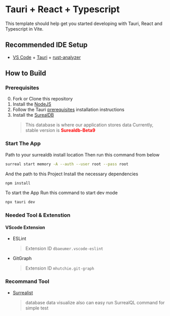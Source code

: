 # Tauri + React + Typescript

This template should help get you started developing with Tauri, React and Typescript in Vite.

## Recommended IDE Setup

- [VS Code](https://code.visualstudio.com/) + [Tauri](https://marketplace.visualstudio.com/items?itemName=tauri-apps.tauri-vscode) + [rust-analyzer](https://marketplace.visualstudio.com/items?itemName=rust-lang.rust-analyzer)


## How to Build
### Prerequisites
0. Fork or Clone this repository 
1. Install the [NodeJS](https://nodejs.org/zh-tw/download)
2. Follow the Tauri [prerequisites](https://tauri.app/v1/guides/getting-started/prerequisites/) installation instructions
3. Install the [SurealDB](https://github.com/surrealdb/surrealdb/releases/tag/v1.0.0-beta.9%2B20230402)
    > This database is where our application stores data
    > Currently, stable version is **<font color="red">Surealdb-Beta9</font>**

### Start The App
Path to your surrealdb install location
Then run this command from below
```sh
surreal start memory -A --auth --user root --pass root
```

And the path to this Project
Install the necessary dependencies
```sh
npm install
```

To start the App
Run this command to start dev mode
```sh
npx tauri dev
```

### Needed Tool & Extenstion
#### VScode Extension
- ESLint
    > Extension ID `dbaeumer.vscode-eslint`
- GitGraph
    > Extension ID `mhutchie.git-graph`

### Recommand Tool
- [Surrealist](https://github.com/StarlaneStudios/Surrealist/releases/tag/v1.8.0)
    > database data visualize also can easy run SurrealQL command for simple test

